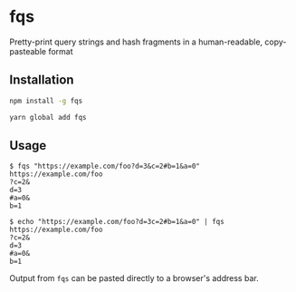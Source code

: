 # fqs

Pretty-print query strings and hash fragments in a human-readable, copy-pasteable format

## Installation

```sh
npm install -g fqs
```
```sh
yarn global add fqs
```

## Usage

```
$ fqs "https://example.com/foo?d=3&c=2#b=1&a=0"
https://example.com/foo
?c=2&
d=3
#a=0&
b=1
```

```
$ echo "https://example.com/foo?d=3c=2#b=1&a=0" | fqs
https://example.com/foo
?c=2&
d=3
#a=0&
b=1
```

Output from `fqs` can be pasted directly to a browser's address bar.
